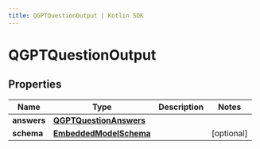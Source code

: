 ```yaml
---
title: QGPTQuestionOutput | Kotlin SDK
---
```



# QGPTQuestionOutput

## Properties
Name | Type | Description | Notes
------------ | ------------- | ------------- | -------------
**answers** | [**QGPTQuestionAnswers**](QGPTQuestionAnswers) |  | 
**schema** | [**EmbeddedModelSchema**](EmbeddedModelSchema) |  |  [optional]



